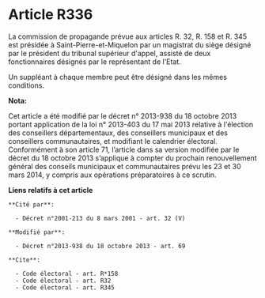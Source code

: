 # Article R336

La commission de propagande prévue aux articles R. 32, R. 158 et R. 345 est présidée à Saint-Pierre-et-Miquelon par un
magistrat du siège désigné par le président du tribunal supérieur d'appel, assisté de deux fonctionnaires désignés par le
représentant de l'Etat. 

Un suppléant à chaque membre peut être désigné dans les mêmes conditions.

**Nota:**

Cet article a été modifié par le décret n° 2013-938 du 18 octobre 2013 portant application de la loi n° 2013-403 du 17 mai
2013 relative à l'élection des conseillers départementaux, des conseillers municipaux et des conseillers communautaires, et
modifiant le calendrier électoral. Conformément à son article 71, l’article dans sa version modifiée par le décret du 18
octobre 2013 s’applique à compter du prochain renouvellement général des conseils municipaux et communautaires prévu les 23
et 30 mars 2014, y compris aux opérations préparatoires à ce scrutin.

**Liens relatifs à cet article**

	**Cité par**:

	  - Décret n°2001-213 du 8 mars 2001 - art. 32 (V)

	**Modifié par**:

	  - Décret n°2013-938 du 18 octobre 2013 - art. 69

	**Cite**:

	  - Code électoral - art. R*158
	  - Code électoral - art. R32
	  - Code électoral - art. R345
